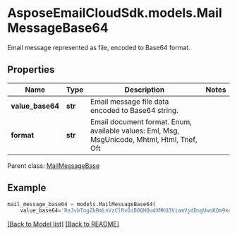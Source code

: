 # AsposeEmailCloudSdk.models.MailMessageBase64

Email message represented as file, encoded to Base64 format.             

## Properties
Name | Type | Description | Notes
------------ | ------------- | ------------- | -------------
**value_base64** |**str** |Email message file data encoded to Base64 string.              |
**format** |**str** |Email document format. Enum, available values: Eml, Msg, MsgUnicode, Mhtml, Html, Tnef, Oft |

Parent class: [MailMessageBase](MailMessageBase.md)


## Example
```python
mail_message_base64 = models.MailMessageBase64(
    value_base64='RnJvbTogZkBmLnVzClRvOiB0QHQudXMKU3ViamVjdDogUwoKQm9keQ==')
```


[[Back to Model list]](Models.md) [[Back to README]](README.md)

